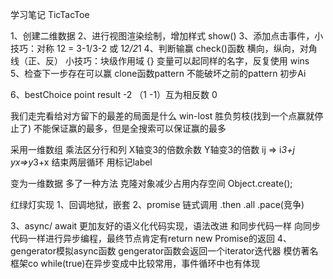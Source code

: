 学习笔记
TicTacToe

1、创建二维数据 
2、进行视图渲染绘制，增加样式 show()
3、添加点击事件，小技巧：对称   12 = 3-1/3-2  或 1*2/2*1
4、判断输赢 check()函数  横向，纵向，对角线（正、反）
   小技巧：块级作用域 {} 变量可以起同样的名字，反复使用 wins
5、检查下一步存在可以赢  clone函数pattern 不能破坏之前的pattern  初步Ai

6、bestChoice point result
-2 （1 -1）互为相反数  0 

我们走完看给对方留下的最差的局面是什么
win-lost 胜负剪枝(找到一个点赢就停止了) 不能保证赢的最多，但是全搜索可以保证赢的最多



采用一维数组 乘法区分行和列 X轴变3的倍数余数  Y轴变3的倍数 ij => i*3+j yx=>y*3+x
结束两层循环 用标记label

变为一维数据
多了一种方法 克隆对象减少占用内存空间
Object.create();


红绿灯实现
1、回调地狱，嵌套
2、promise 链式调用  .then .all .pace(竞争)

3、async/ await 更加友好的语义化代码实现，语法改进 和同步代码一样
   向同步代码一样进行异步编程，最终节点肯定有return new Promise的返回
4、gengerator模拟async函数
   gengerator函数会返回一个iterator迭代器
   模仿著名框架co
while(true)在异步变成中比较常用，事件循环中也有体现







